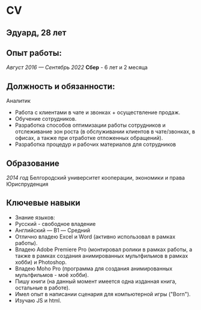 # CV #

## Эдуард, 28 лет ##

## Опыт работы: ##
*Август 2016 — Сентябрь 2022*
**Сбер** - 6 лет и 2 месяца
## Должность и обязанности: ##
Аналитик
* Работа с клиентами в чате и звонках + осуществление продаж.
* Обучение сотрудников.
* Разработка способов оптимизации работы сотрудников и отслеживание зон роста (в
обслуживании клиентов в чате/звонках, в офисах, а также при отработке отложенных
обращений).
* Разработка процедур и рабочих материалов для сотрудников

## Образование ##
*2014 год* 
Белгородский университет кооперации, экономики и права
Юриспруденция

## Ключевые навыки ##
* Знание языков:
 * Русский - свободное владение
 * Английский — B1 — Средний
* Отлично владею Excel и Word (активно использовал в рамках работы).
* Владею Adobe Premiere Pro (монтировал ролики в рамках работы, а также в рамках
создания анимированных мультфильмов в рамках хобби) и Photoshop.
* Владею Moho Pro (программа для создания анимированных мультфильмов - моё хобби).
* Пишу книги (на данный момент имеется одна изданная книга, остальные в работе).
* Имел опыт в написании сценария для компьютерной игры ("Born").
* Изучаю JS и html.